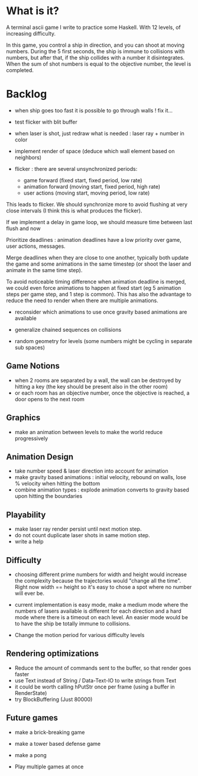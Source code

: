 # What is it?

A terminal ascii game I write to practice some Haskell. With 12 levels, of increasing difficulty.

In this game, you control a ship in direction, and you can shoot at moving numbers.
During the 5 first seconds, the ship is immune to collisions with numbers, but after that,
if the ship collides with a number it disintegrates.
When the sum of shot numbers is equal to the objective number, the level is completed.

# Backlog

- when ship goes too fast it is possible to go through walls ! fix it...
- test flicker with blit buffer

- when laser is shot, just redraw what is needed : laser ray + number in color

- implement render of space (deduce which wall element based on neighbors)

- flicker : there are several unsynchronized periods:
  - game forward      (fixed start,  fixed period,  low  rate)
  - animation forward (moving start, fixed period,  high rate)
  - user actions      (moving start, moving period, low  rate)

This leads to flicker. We should synchronize more to avoid flushing at very close intervals
(I think this is what produces the flicker).

If we implement a delay in game loop, we should measure time between last flush and now

Prioritize deadlines : animation deadlines have a low priority over game, user actions, messages.

Merge deadlines when they are close to one another, typically both update
the game and some animations in the same timestep (or shoot the laser and animate in the same time step).

To avoid noticeable timing difference when animation deadline is merged, we could even force animations
to happen at fixed start (eg 5 animation steps per game step, and 1 step is common). This has also
the advantage to reduce the need to render when there are multiple animations.

- reconsider which animations to use once gravity based animations are available
- generalize chained sequences on collisions

- random geometry for levels (some numbers might be cycling in separate sub spaces)

## Game Notions
- when 2 rooms are separated by a wall, the wall can be destroyed by
hitting a key (the key should be present also in the other room)
- or each room has an objective number, once the objective is reached, a door opens to the next room

## Graphics
- make an animation between levels to make the world reduce progressively

## Animation Design
- take number speed & laser direction into account for animation
- make gravity based animations : initial velocity, rebound on walls, lose % velocity when hitting the bottom
- combine animation types : explode animation converts to gravity based upon hitting the boundaries

## Playability
- make laser ray render persist until next motion step.
- do not count duplicate laser shots in same motion step.
- write a help

## Difficulty
- choosing different prime numbers for width and height would increase the complexity
because the trajectories would "change all the time". Right now width == height so it's easy to chose
a spot where no number will ever be.
- current implementation is easy mode, make a medium mode where the
numbers of lasers available is different for each direction
and a hard mode where there is a timeout on each level.
An easier mode would be to have the ship be totally immune to collisions.

- Change the motion period for various difficulty levels

## Rendering optimizations
- Reduce the amount of commands sent to the buffer, so that render goes faster
- use Text instead of String / Data-Text-IO to write strings from Text
- it could be worth calling hPutStr once per frame (using a buffer in RenderState)
- try BlockBuffering (Just 80000)

## Future games
- make a brick-breaking game
- make a tower based defense game
- make a pong

- Play multiple games at once
